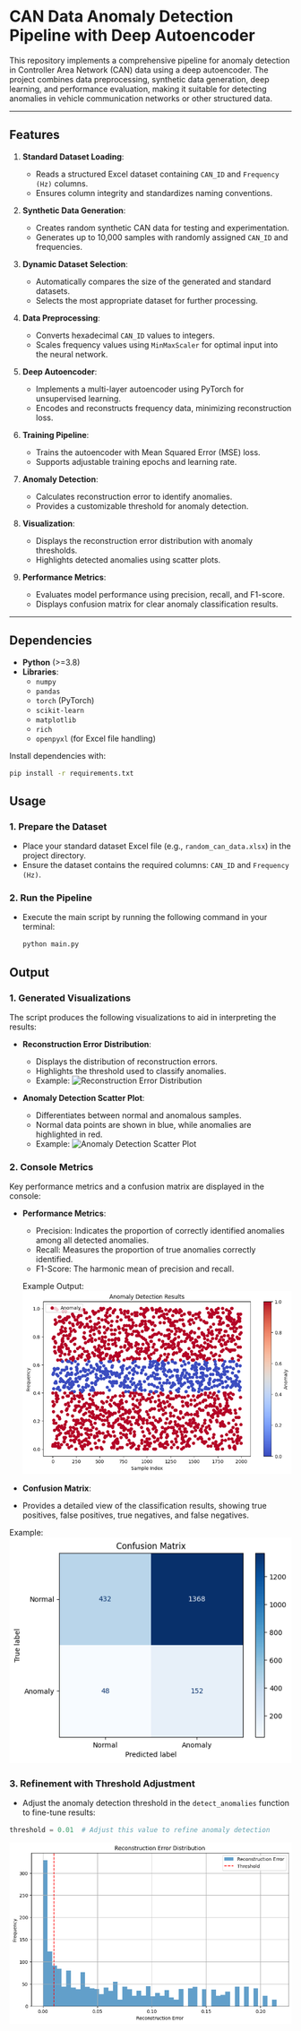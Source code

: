 # CAN Data Anomaly Detection Pipeline with Deep Autoencoder

This repository implements a comprehensive pipeline for anomaly detection in Controller Area Network (CAN) data using a deep autoencoder. The project combines data preprocessing, synthetic data generation, deep learning, and performance evaluation, making it suitable for detecting anomalies in vehicle communication networks or other structured data.

---

## Features

1. **Standard Dataset Loading**:
   - Reads a structured Excel dataset containing `CAN_ID` and `Frequency (Hz)` columns.
   - Ensures column integrity and standardizes naming conventions.

2. **Synthetic Data Generation**:
   - Creates random synthetic CAN data for testing and experimentation.
   - Generates up to 10,000 samples with randomly assigned `CAN_ID` and frequencies.

3. **Dynamic Dataset Selection**:
   - Automatically compares the size of the generated and standard datasets.
   - Selects the most appropriate dataset for further processing.

4. **Data Preprocessing**:
   - Converts hexadecimal `CAN_ID` values to integers.
   - Scales frequency values using `MinMaxScaler` for optimal input into the neural network.

5. **Deep Autoencoder**:
   - Implements a multi-layer autoencoder using PyTorch for unsupervised learning.
   - Encodes and reconstructs frequency data, minimizing reconstruction loss.

6. **Training Pipeline**:
   - Trains the autoencoder with Mean Squared Error (MSE) loss.
   - Supports adjustable training epochs and learning rate.

7. **Anomaly Detection**:
   - Calculates reconstruction error to identify anomalies.
   - Provides a customizable threshold for anomaly detection.

8. **Visualization**:
   - Displays the reconstruction error distribution with anomaly thresholds.
   - Highlights detected anomalies using scatter plots.

9. **Performance Metrics**:
   - Evaluates model performance using precision, recall, and F1-score.
   - Displays confusion matrix for clear anomaly classification results.

---

## Dependencies

- **Python** (>=3.8)
- **Libraries**:
  - `numpy`
  - `pandas`
  - `torch` (PyTorch)
  - `scikit-learn`
  - `matplotlib`
  - `rich`
  - `openpyxl` (for Excel file handling)

Install dependencies with:
```bash
pip install -r requirements.txt
```


## Usage

### 1. Prepare the Dataset
- Place your standard dataset Excel file (e.g., `random_can_data.xlsx`) in the project directory.
- Ensure the dataset contains the required columns: `CAN_ID` and `Frequency (Hz)`.

### 2. Run the Pipeline
- Execute the main script by running the following command in your terminal:
  ```bash
  python main.py
  ```
## Output

### 1. Generated Visualizations
The script produces the following visualizations to aid in interpreting the results:

- **Reconstruction Error Distribution**:
  - Displays the distribution of reconstruction errors.
  - Highlights the threshold used to classify anomalies.
  - Example:
    ![Reconstruction Error Distribution](path/to/reconstruction_error_plot.png)

- **Anomaly Detection Scatter Plot**:
  - Differentiates between normal and anomalous samples.
  - Normal data points are shown in blue, while anomalies are highlighted in red.
  - Example:
    ![Anomaly Detection Scatter Plot](path/to/anomaly_detection_plot.png)

### 2. Console Metrics
Key performance metrics and a confusion matrix are displayed in the console:

- **Performance Metrics**:
  - Precision: Indicates the proportion of correctly identified anomalies among all detected anomalies.
  - Recall: Measures the proportion of true anomalies correctly identified.
  - F1-Score: The harmonic mean of precision and recall.

  Example Output:
![Performance Metrics](precision.png)


  
- **Confusion Matrix**:
- Provides a detailed view of the classification results, showing true positives, false positives, true negatives, and false negatives.

Example:
![Performance Metrics](Confusion.png)



### 3. Refinement with Threshold Adjustment
- Adjust the anomaly detection threshold in the `detect_anomalies` function to fine-tune results:
```python
threshold = 0.01  # Adjust this value to refine anomaly detection
```
![Performance Metrics](threshold.png)

